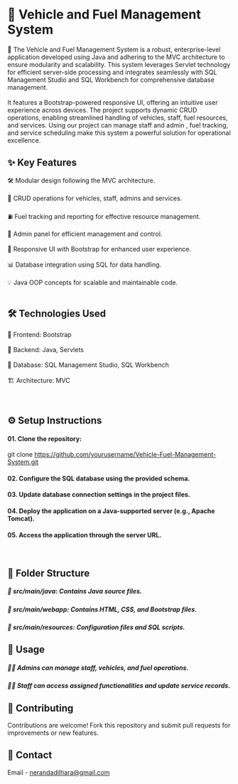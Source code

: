 # 🚗 Vehicle and Fuel Management System
  📄 The Vehicle and Fuel Management System is a robust, enterprise-level application developed using Java and adhering to the MVC architecture to ensure modularity and scalability. This system leverages Servlet technology for efficient server-side processing and integrates seamlessly with SQL Management Studio and SQL Workbench for comprehensive database management.  <br><br>
      It features a Bootstrap-powered responsive UI, offering an intuitive user experience across devices. The project supports dynamic CRUD operations, enabling streamlined handling of vehicles, staff, fuel resources, and services. Using our project can manage staff and admin , fuel tracking, and service scheduling make this system a powerful solution for operational excellence.
<br>

## ✨ Key Features
🛠️ Modular design following the MVC architecture.
<br><br>
📝 CRUD operations for vehicles, staff, admins and services.
<br><br>
⛽ Fuel tracking and reporting for effective resource management.
<br><br>
🔐 Admin panel for efficient management and control.
<br><br>
📱 Responsive UI with Bootstrap for enhanced user experience.
<br><br>
📊 Database integration using SQL for data handling.
<br><br>
💡 Java OOP concepts for scalable and maintainable code.
<br><br>

## 🛠️ Technologies Used
🎨 Frontend: Bootstrap<br><br>
🔧 Backend: Java, Servlets<br><br>
💾 Database: SQL Management Studio, SQL Workbench<br><br>
🏗️ Architecture: MVC<br><br>
<br>

## ⚙️ Setup Instructions

#### 01. Clone the repository:

git clone https://github.com/yourusername/Vehicle-Fuel-Management-System.git  

#### 02. Configure the SQL database using the provided schema.

#### 03. Update database connection settings in the project files.


#### 04. Deploy the application on a Java-supported server (e.g., Apache Tomcat).

#### 05. Access the application through the server URL.
<br>

## 📂 Folder Structure

##### 📁 src/main/java: Contains Java source files.
##### 📁 src/main/webapp: Contains HTML, CSS, and Bootstrap files.
##### 📁 src/main/resources: Configuration files and SQL scripts. <br>

## 📌 Usage

##### 👩‍💼 Admins can manage staff, vehicles, and fuel operations.
##### 🧑‍🔧 Staff can access assigned functionalities and update service records. <br>

## 🤝 Contributing

Contributions are welcome! Fork this repository and submit pull requests for improvements or new features.
<br>

## 📧 Contact
Email - nerandadilhara@gmail.com
